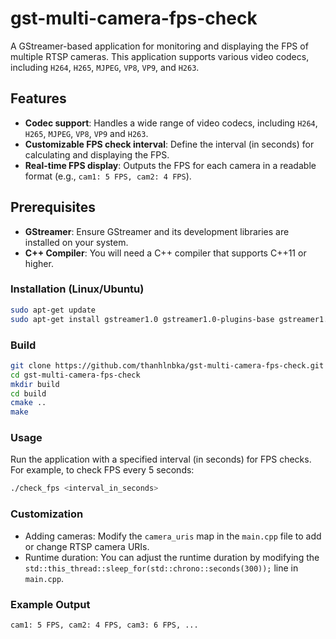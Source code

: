 # gst-multi-camera-fps-check

A GStreamer-based application for monitoring and displaying the FPS of multiple RTSP cameras. This application supports various video codecs, including `H264`, `H265`, `MJPEG`, `VP8`, `VP9`, and `H263`.

## Features


- **Codec support**: Handles a wide range of video codecs, including `H264`, `H265`, `MJPEG`, `VP8`, `VP9` and `H263`.
- **Customizable FPS check interval**: Define the interval (in seconds) for calculating and displaying the FPS.
- **Real-time FPS display**: Outputs the FPS for each camera in a readable format (e.g., `cam1: 5 FPS, cam2: 4 FPS`).

## Prerequisites

- **GStreamer**: Ensure GStreamer and its development libraries are installed on your system.
- **C++ Compiler**: You will need a C++ compiler that supports C++11 or higher.

### Installation (Linux/Ubuntu)

```bash
sudo apt-get update
sudo apt-get install gstreamer1.0 gstreamer1.0-plugins-base gstreamer1.0-plugins-good gstreamer1.0-plugins-bad gstreamer1.0-plugins-ugly gstreamer1.0-libav gstreamer1.0-tools libgstreamer1.0-dev build-essential
```

### Build 

```bash
git clone https://github.com/thanhlnbka/gst-multi-camera-fps-check.git
cd gst-multi-camera-fps-check
mkdir build
cd build 
cmake ..
make
```

### Usage

Run the application with a specified interval (in seconds) for FPS checks. For example, to check FPS every 5 seconds:


```bash
./check_fps <interval_in_seconds>
```

### Customization

* Adding cameras: Modify the `camera_uris` map in the `main.cpp` file to add or change RTSP camera URIs.
* Runtime duration: You can adjust the runtime duration by modifying the `std::this_thread::sleep_for(std::chrono::seconds(300));` line in `main.cpp`.

### Example Output

```bash
cam1: 5 FPS, cam2: 4 FPS, cam3: 6 FPS, ...
```


